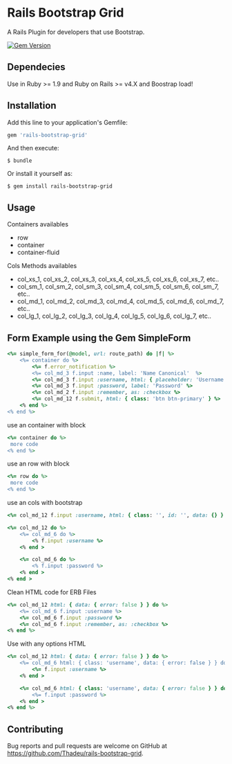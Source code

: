 # Rails Bootstrap Grid

A Rails Plugin for developers that use Bootstrap.

[![Gem Version](https://badge.fury.io/rb/rails-bootstrap-grid.svg)](https://badge.fury.io/rb/rails-bootstrap-grid)

## Dependecies

Use in Ruby >= 1.9 and Ruby on Rails >= v4.X and Boostrap load!

## Installation

Add this line to your application's Gemfile:

```ruby
gem 'rails-bootstrap-grid'
```

And then execute:

    $ bundle

Or install it yourself as:

    $ gem install rails-bootstrap-grid

## Usage

Containers availables
* row
* container
* container-fluid

Cols Methods availables
* col_xs_1, col_xs_2, col_xs_3, col_xs_4, col_xs_5, col_xs_6, col_xs_7, etc.. 
* col_sm_1, col_sm_2, col_sm_3, col_sm_4, col_sm_5, col_sm_6, col_sm_7, etc.. 
* col_md_1, col_md_2, col_md_3, col_md_4, col_md_5, col_md_6, col_md_7, etc.. 
* col_lg_1, col_lg_2, col_lg_3, col_lg_4, col_lg_5, col_lg_6, col_lg_7, etc..

## Form Example using the Gem SimpleForm
```ruby
<%= simple_form_for(@model, url: route_path) do |f| %>
    <%= container do %>
        <%= f.error_notification %>
        <%= col_md_3 f.input :name, label: 'Name Canonical'  %>
        <%= col_md_3 f.input :username, html: { placeholder: 'Username' } %>
        <%= col_md_3 f.input :password, label: 'Password' %>
        <%= col_md_2 f.input :remember, as: :checkbox %>
        <%= col_md_12 f.submit, html: { class: 'btn btn-primary' } %>
    <% end %>
<% end %>
```

use an container with block

```ruby
<%= container do %>
 more code
<% end %>
```

use an row with block

```ruby
<%= row do %>
 more code
<% end %>
```

use an cols with bootstrap

```ruby
<%= col_md_12 f.input :username, html: { class: '', id: '', data: {} } %>
```

```ruby
<%= col_md_12 do %>
    <%= col_md_6 do %>
        <% f.input :username %>
    <% end >

    <%= col_md_6 do %>
        <% f.input :password %>
    <% end >
<% end >
```

Clean HTML code for ERB Files

```ruby
<%= col_md_12 html: { data: { error: false } } do %>
    <%= col_md_6 f.input :username %>
    <%= col_md_6 f.input :password %>
    <%= col_md_6 f.input :remember, as: :checkbox %>
<% end %>
```

Use with any options HTML

```ruby
<%= col_md_12 html: { data: { error: false } } do %>
    <%= col_md_6 html: { class: 'username', data: { error: false } } do %>
        <%= f.input :username %>
    <% end >

    <%= col_md_6 html: { class: 'username', data: { error: false } } do %>
        <%= f.input :password %>
    <% end >
<% end %>
```

## Contributing

Bug reports and pull requests are welcome on GitHub at https://github.com/Thadeu/rails-bootstrap-grid.

